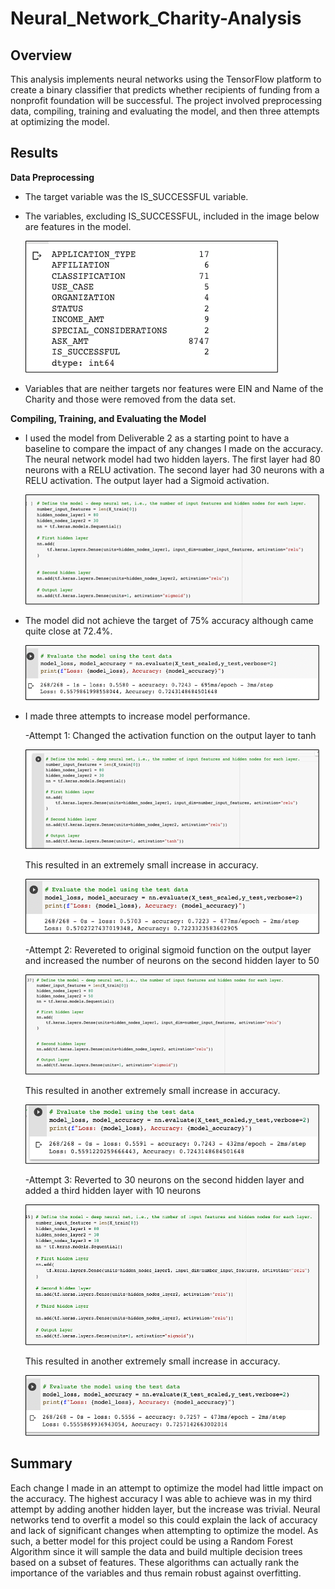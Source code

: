 # Neural_Network_Charity-Analysis

## Overview

This analysis implements neural networks using the TensorFlow platform to create a binary classifier that predicts whether recipients of funding from a nonprofit foundation will be successful. The project involved preprocessing data, compiling, training and evaluating the model, and then three attempts at optimizing the model.

## Results

**Data Preprocessing**
* The target variable was the IS_SUCCESSFUL variable.
* The variables, excluding IS_SUCCESSFUL, included in the image below are features in the model.

  ![List of Feature Variables](Resources/Figure1.png)
  
* Variables that are neither targets nor features were EIN and Name of the Charity and those were removed from the data set.

**Compiling, Training, and Evaluating the Model**

* I used the model from Deliverable 2 as a starting point to have a baseline to compare the impact of any changes I made on the accuracy.  The neural network model had two hidden layers. The first layer had 80 neurons with a RELU activation. The second layer had 30 neurons with a RELU activation. The output layer had a Sigmoid activation.

  ![Initial Model](Resources/Figure2.png)

* The model did not achieve the target of 75% accuracy although came quite close at 72.4%.

  ![Initial Model Accuracy](Resources/Figure3.png)

* I made three attempts to increase model performance.

   -Attempt 1: Changed the activation function on the output layer to tanh
  
    ![Attempt 1](Resources/Figure4.png)
  
    This resulted in an extremely small increase in accuracy.
  
     ![Attempt 1 accuracy](Resources/Figure5.png)

   -Attempt 2: Revereted to original sigmoid function on the output layer and increased the number of neurons on the second hidden layer to 50 
  
     ![Attempt 2](Resources/Figure6.png)
  
     This resulted in another extremely small increase in accuracy.
  
     ![Attempt 2 accuracy](Resources/Figure7.png)
  
  -Attempt 3: Reverted to 30 neurons on the second hidden layer and added a third hidden layer with 10 neurons
  
    ![Attempt 3](Resources/Figure8.png)
  
    This resulted in another extremely small increase in accuracy.
  
    ![Attempt 3 accuracy](Resources/Figure9.png)
  
## Summary

Each change I made in an attempt to optimize the model had little impact on the accuracy. The highest accuracy I was able to achieve was in my third attempt by adding another hidden layer, but the increase was trivial. Neural networks tend to overfit a model so this could explain the lack of accuracy and lack of significant changes when attempting to optimize the model. As such, a better model for this project could be using a Random Forest Algorithm since it will sample the data and build multiple decision trees based on a subset of features. These algorithms can actually rank the importance of the variables and thus remain robust against overfitting. 


